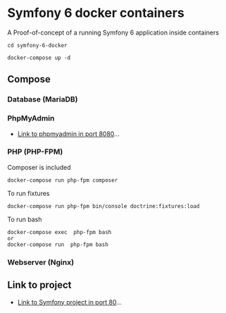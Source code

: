 # Symfony 6 docker containers

A Proof-of-concept of a running Symfony 6 application inside containers

```bash|docker
cd symfony-6-docker

docker-compose up -d
```



## Compose

### Database (MariaDB)

### PhpMyAdmin

- [Link to phpmyadmin in port 8080](http://localhost:8080 "localhost:8080")...

### PHP (PHP-FPM)

Composer is included

```docker
docker-compose run php-fpm composer 
```

To run fixtures

```docker
docker-compose run php-fpm bin/console doctrine:fixtures:load

```

To run bash

```docker
docker-compose exec  php-fpm bash
or
docker-compose run  php-fpm bash
```

### Webserver (Nginx)

## Link to project

- [Link to Symfony project in port 80](http://localhost "localhost")...